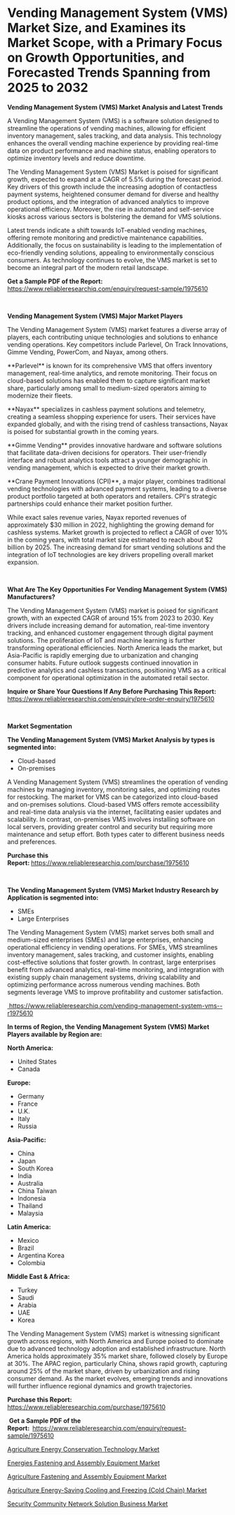 <p><h1>Vending Management System (VMS) Market Size, and Examines its Market Scope, with a Primary Focus on Growth Opportunities, and Forecasted Trends Spanning from 2025 to 2032</h1></p><p><strong>Vending Management System (VMS) Market Analysis and Latest Trends</strong></p>
<p><p>A Vending Management System (VMS) is a software solution designed to streamline the operations of vending machines, allowing for efficient inventory management, sales tracking, and data analysis. This technology enhances the overall vending machine experience by providing real-time data on product performance and machine status, enabling operators to optimize inventory levels and reduce downtime.</p><p>The Vending Management System (VMS) Market is poised for significant growth, expected to expand at a CAGR of 5.5% during the forecast period. Key drivers of this growth include the increasing adoption of contactless payment systems, heightened consumer demand for diverse and healthy product options, and the integration of advanced analytics to improve operational efficiency. Moreover, the rise in automated and self-service kiosks across various sectors is bolstering the demand for VMS solutions.</p><p>Latest trends indicate a shift towards IoT-enabled vending machines, offering remote monitoring and predictive maintenance capabilities. Additionally, the focus on sustainability is leading to the implementation of eco-friendly vending solutions, appealing to environmentally conscious consumers. As technology continues to evolve, the VMS market is set to become an integral part of the modern retail landscape.</p></p>
<p><strong>Get a Sample PDF of the Report:&nbsp;</strong> <a href="https://www.reliableresearchiq.com/enquiry/request-sample/1975610?utm_campaign=1137&utm_medium=2&utm_source=Github&utm_content=ia&utm_term=11032025&utm_id=vending-management-system-vms">https://www.reliableresearchiq.com/enquiry/request-sample/1975610</a></p>
<p>&nbsp;</p>
<p><strong>Vending Management System (VMS) Major Market Players</strong></p>
<p><p>The Vending Management System (VMS) market features a diverse array of players, each contributing unique technologies and solutions to enhance vending operations. Key competitors include Parlevel, On Track Innovations, Gimme Vending, PowerCom, and Nayax, among others.</p><p>**Parlevel** is known for its comprehensive VMS that offers inventory management, real-time analytics, and remote monitoring. Their focus on cloud-based solutions has enabled them to capture significant market share, particularly among small to medium-sized operators aiming to modernize their fleets. </p><p>**Nayax** specializes in cashless payment solutions and telemetry, creating a seamless shopping experience for users. Their services have expanded globally, and with the rising trend of cashless transactions, Nayax is poised for substantial growth in the coming years.</p><p>**Gimme Vending** provides innovative hardware and software solutions that facilitate data-driven decisions for operators. Their user-friendly interface and robust analytics tools attract a younger demographic in vending management, which is expected to drive their market growth.</p><p>**Crane Payment Innovations (CPI)**, a major player, combines traditional vending technologies with advanced payment systems, leading to a diverse product portfolio targeted at both operators and retailers. CPI's strategic partnerships could enhance their market position further.</p><p>While exact sales revenue varies, Nayax reported revenues of approximately $30 million in 2022, highlighting the growing demand for cashless systems. Market growth is projected to reflect a CAGR of over 10% in the coming years, with total market size estimated to reach about $2 billion by 2025. The increasing demand for smart vending solutions and the integration of IoT technologies are key drivers propelling overall market expansion.</p></p>
<p>&nbsp;</p>
<p><strong>What Are The Key Opportunities For Vending Management System (VMS) Manufacturers?</strong></p>
<p><p>The Vending Management System (VMS) market is poised for significant growth, with an expected CAGR of around 15% from 2023 to 2030. Key drivers include increasing demand for automation, real-time inventory tracking, and enhanced customer engagement through digital payment solutions. The proliferation of IoT and machine learning is further transforming operational efficiencies. North America leads the market, but Asia-Pacific is rapidly emerging due to urbanization and changing consumer habits. Future outlook suggests continued innovation in predictive analytics and cashless transactions, positioning VMS as a critical component for operational optimization in the automated retail sector.</p></p>
<p><strong>Inquire or Share Your Questions If Any Before Purchasing This Report:</strong> <a href="https://www.reliableresearchiq.com/enquiry/pre-order-enquiry/1975610?utm_campaign=1137&utm_medium=2&utm_source=Github&utm_content=ia&utm_term=11032025&utm_id=vending-management-system-vms">https://www.reliableresearchiq.com/enquiry/pre-order-enquiry/1975610</a></p>
<p>&nbsp;</p>
<p><strong>Market Segmentation</strong></p>
<p><strong>The Vending Management System (VMS) Market Analysis by types is segmented into:</strong></p>
<p><ul><li>Cloud-based</li><li>On-premises</li></ul></p>
<p><p>A Vending Management System (VMS) streamlines the operation of vending machines by managing inventory, monitoring sales, and optimizing routes for restocking. The market for VMS can be categorized into cloud-based and on-premises solutions. Cloud-based VMS offers remote accessibility and real-time data analysis via the internet, facilitating easier updates and scalability. In contrast, on-premises VMS involves installing software on local servers, providing greater control and security but requiring more maintenance and setup effort. Both types cater to different business needs and preferences.</p></p>
<p><strong>Purchase this Report:&nbsp;</strong><a href="https://www.reliableresearchiq.com/purchase/1975610?utm_campaign=1137&utm_medium=2&utm_source=Github&utm_content=ia&utm_term=11032025&utm_id=vending-management-system-vms">https://www.reliableresearchiq.com/purchase/1975610</a></p>
<p>&nbsp;</p>
<p><strong>The Vending Management System (VMS) Market Industry Research by Application is segmented into:</strong></p>
<p><ul><li>SMEs</li><li>Large Enterprises</li></ul></p>
<p><p>The Vending Management System (VMS) market serves both small and medium-sized enterprises (SMEs) and large enterprises, enhancing operational efficiency in vending operations. For SMEs, VMS streamlines inventory management, sales tracking, and customer insights, enabling cost-effective solutions that foster growth. In contrast, large enterprises benefit from advanced analytics, real-time monitoring, and integration with existing supply chain management systems, driving scalability and optimizing performance across numerous vending machines. Both segments leverage VMS to improve profitability and customer satisfaction.</p></p>
<p><a href="https://www.reliableresearchiq.com/vending-management-system-vms--r1975610?utm_campaign=1137&utm_medium=2&utm_source=Github&utm_content=ia&utm_term=11032025&utm_id=vending-management-system-vms">&nbsp;https://www.reliableresearchiq.com/vending-management-system-vms--r1975610</a></p>
<p><strong>In terms of Region, the Vending Management System (VMS) Market Players available by Region are:</strong></p>
<p>
    <p> <strong> North America: </strong>
        <ul>
            <li>United States</li>
            <li>Canada</li>
        </ul>
        </p> 
    <p> <strong> Europe: </strong>
        <ul>
            <li>Germany</li>
            <li>France</li>
            <li>U.K.</li>
            <li>Italy</li>
            <li>Russia</li>
        </ul>
        </p> 
    <p> <strong> Asia-Pacific: </strong>
        <ul>
            <li>China</li>
            <li>Japan</li>
            <li>South Korea</li>
            <li>India</li>
            <li>Australia</li>
            <li>China Taiwan</li>
            <li>Indonesia</li>
            <li>Thailand</li>
            <li>Malaysia</li>
        </ul>
        </p> 
    <p> <strong> Latin America: </strong>
        <ul>
            <li>Mexico</li>
            <li>Brazil</li>
            <li>Argentina Korea</li>
            <li>Colombia</li>
        </ul>
        </p> 
    <p> <strong> Middle East & Africa: </strong>
        <ul>
            <li>Turkey</li>
            <li>Saudi</li>
            <li>Arabia</li>
            <li>UAE</li>
            <li>Korea</li>
        </ul>
    </p>
    </p>
<p><p>The Vending Management System (VMS) market is witnessing significant growth across regions, with North America and Europe poised to dominate due to advanced technology adoption and established infrastructure. North America holds approximately 35% market share, followed closely by Europe at 30%. The APAC region, particularly China, shows rapid growth, capturing around 25% of the market share, driven by urbanization and rising consumer demand. As the market evolves, emerging trends and innovations will further influence regional dynamics and growth trajectories.</p></p>
<p><strong>Purchase this Report: </strong><a href="https://www.reliableresearchiq.com/purchase/1975610?utm_campaign=1137&utm_medium=2&utm_source=Github&utm_content=ia&utm_term=11032025&utm_id=vending-management-system-vms">https://www.reliableresearchiq.com/purchase/1975610</a></p>
<p>&nbsp;<strong>Get a Sample PDF of the Report:&nbsp;&nbsp;</strong><a href="https://www.reliableresearchiq.com/enquiry/request-sample/1975610?utm_campaign=1137&utm_medium=2&utm_source=Github&utm_content=ia&utm_term=11032025&utm_id=vending-management-system-vms">https://www.reliableresearchiq.com/enquiry/request-sample/1975610</a></p>
<p><strong></strong></p>
<p><p><a href="https://github.com/lalkobrinarb/Market-Research-Report-List-1/blob/main/agriculture-energy-conservation-technology-market.md?utm_campaign=1137&utm_medium=2&utm_source=Github&utm_content=ia&utm_term=11032025&utm_id=vending-management-system-vms">Agriculture Energy Conservation Technology Market</a></p><p><a href="https://github.com/ludongfomban/Market-Research-Report-List-1/blob/main/energies-fastening-and-assembly-equipment-market.md?utm_campaign=1137&utm_medium=2&utm_source=Github&utm_content=ia&utm_term=11032025&utm_id=vending-management-system-vms">Energies Fastening and Assembly Equipment Market</a></p><p><a href="https://github.com/kimanyuzuga/Market-Research-Report-List-1/blob/main/agriculture-fastening-and-assembly-equipment-market.md?utm_campaign=1137&utm_medium=2&utm_source=Github&utm_content=ia&utm_term=11032025&utm_id=vending-management-system-vms">Agriculture Fastening and Assembly Equipment Market</a></p><p><a href="https://github.com/hutchkloor4x/Market-Research-Report-List-1/blob/main/agriculture-energy-saving-cooling-and-freezing-cold-chain-market.md?utm_campaign=1137&utm_medium=2&utm_source=Github&utm_content=ia&utm_term=11032025&utm_id=vending-management-system-vms">Agriculture Energy-Saving Cooling and Freezing (Cold Chain) Market</a></p><p><a href="https://github.com/variothonia/Market-Research-Report-List-1/blob/main/security-community-network-solution-business-market.md?utm_campaign=1137&utm_medium=2&utm_source=Github&utm_content=ia&utm_term=11032025&utm_id=vending-management-system-vms">Security Community Network Solution Business Market</a></p></p>